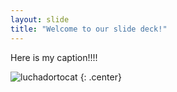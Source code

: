 ```yaml
---
layout: slide
title: "Welcome to our slide deck!"
---
```


Here is my caption!!!!

![luchadortocat](https://octodex.github.com/images/luchadortocat.png)
{: .center}
